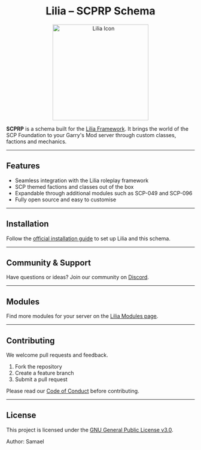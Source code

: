 <h1 align="center">Lilia – SCPRP Schema</h1>

<p align="center">
  <img src="https://i.imgur.com/xddGdsS.png" alt="Lilia Icon" width="256" height="256">
</p>

**SCPRP** is a schema built for the [Lilia Framework](https://github.com/LiliaFramework/Lilia). It brings the world of the SCP Foundation to your Garry's Mod server through custom classes, factions and mechanics.

---

## Features
- Seamless integration with the Lilia roleplay framework
- SCP themed factions and classes out of the box
- Expandable through additional modules such as SCP-049 and SCP-096
- Fully open source and easy to customise

---

## Installation
Follow the [official installation guide](https://liliaframework.github.io/information/installing_the_gamemode/) to set up Lilia and this schema.

---

## Community & Support
Have questions or ideas? Join our community on [Discord](https://discord.gg/52MSnh39vw).

---

## Modules
Find more modules for your server on the [Lilia Modules page](https://liliaframework.github.io/Modules/).

---

## Contributing
We welcome pull requests and feedback.
1. Fork the repository
2. Create a feature branch
3. Submit a pull request

Please read our [Code of Conduct](Code_Of_Conduct.md) before contributing.

---

## License
This project is licensed under the [GNU General Public License v3.0](License).

Author: Samael
